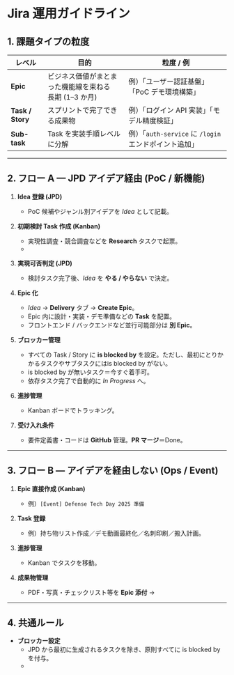 # Jira 運用ガイドライン

## 1. 課題タイプの粒度

| レベル | 目的 | 粒度 / 例 |
| --- | --- | --- |
| **Epic** | ビジネス価値がまとまった機能線を束ねる<br>長期 (1–3 か月) | 例）「ユーザー認証基盤」「PoC デモ環境構築」 |
| **Task / Story** | スプリントで完了できる成果物 | 例）「ログイン API 実装」「モデル精度検証」 |
| **Sub-task** | Task を実装手順レベルに分解 | 例）「`auth-service` に `/login` エンドポイント追加」 |

---

## 2. フロー A — JPD アイデア経由 (PoC / 新機能)

1. **Idea 登録 (JPD)**
   - PoC 候補やジャンル別アイデアを *Idea* として記載。  

2. **初期検討 Task 作成 (Kanban)**
   - 実現性調査・競合調査などを **Research** タスクで起票。  
   - 

3. **実現可否判定 (JPD)**
   - 検討タスク完了後、*Idea* を **やる / やらない** で決定。  

4. **Epic 化**
   - *Idea* → **Delivery** タブ → **Create Epic**。  
   - Epic 内に設計・実装・デモ準備などの **Task** を配置。  
   - フロントエンド / バックエンドなど並行可能部分は **別 Epic**。  

5. **ブロッカー管理**
   - すべての Task / Story に **is blocked by** を設定。ただし、最初にとりかかるタスクやサブタスクにはis blocked by がない。
   - is blocked by が無いタスク＝今すぐ着手可。  
   - 依存タスク完了で自動的に *In Progress* へ。  

6. **進捗管理**
   - Kanban ボードでトラッキング。  

7. **受け入れ条件**
   - 要件定義書・コードは **GitHub** 管理。**PR マージ**＝Done。  

---

## 3. フロー B — アイデアを経由しない (Ops / Event)

1. **Epic 直接作成 (Kanban)**
   - 例）`[Event] Defense Tech Day 2025 準備`  

2. **Task 登録**
   - 例）持ち物リスト作成／デモ動画最終化／名刺印刷／搬入計画。  

3. **進捗管理**
   - Kanban でタスクを移動。  

4. **成果物管理**
   - PDF・写真・チェックリスト等を **Epic 添付** → 

---

## 4. 共通ルール

- **ブロッカー設定**  
  - JPD から最初に生成されるタスクを除き、原則すべてに is blocked by を付与。  
  - 
